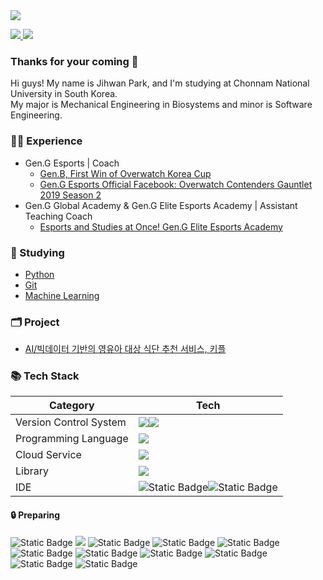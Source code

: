 <img src="https://capsule-render.vercel.app/api?type=waving&color=0:F8B195,50:F67280,100:C06C84&text=Latency's%20Devhub%20🧑🏻‍💻%20&fontColor=f7f5f5&textBg=282829&fontSize=40&fontAlign=75&fontAlignY=43&animation=fadeIn&height=250&section=header"/>

<p>
  <a href="https://www.instagram.com/latencydev/" target="_blank">
    <img src="https://img.shields.io/badge/Instagram-white?style=flat-square&logo=instagram&logoColor=white&labelColor=%23E4405F&color=%23E4405F&link=https%3A%2F%2Fwww.instagram.com%2Flatencydev%2F"/>
  </a>
  <img src="https://img.shields.io/badge/latency%40kakao.com-%23EA4335?style=flat-square&logo=gmail&logoColor=white&labelColor=%23EA4335&color=%23EA4335"/>
</p>

<h3>Thanks for your coming 🥰</h3>

Hi guys! My name is Jihwan Park, and I'm studying at Chonnam National University in South Korea. <br>
My major is Mechanical Engineering in Biosystems and minor is Software Engineering. <br>

<h3> 🏃🏻 Experience </h3>

  - Gen.G Esports | Coach
    + [Gen.B, First Win of Overwatch Korea Cup](http://m.newstap.co.kr/news/articleView.html?idxno=97211)
    + [Gen.G Esports Official Facebook: Overwatch Contenders Gauntlet 2019 Season 2](https://www.facebook.com/GenGesports/posts/pfbid037irT8V6ZFazejexPymMaA4byQEdgHhh8ZddioBSMKBE2s6gZFABgwf5oYzTVtpzgl)
  - Gen.G Global Academy & Gen.G Elite Esports Academy | Assistant Teaching Coach
    + [Esports and Studies at Once! Gen.G Elite Esports Academy](https://youtu.be/fgHU_Z4Aojg?t=103)

<h3> 📝 Studying </h3>

  - [Python](https://github.com/Latencygg/Latencygg/tree/main/Python)
  - [Git](https://github.com/Latencygg/Latencygg/tree/main/Git)
  - [Machine Learning](https://github.com/Latencygg/Latencygg/tree/main/ML)

<h3> 🗂️ Project </h3>

  - [AI/빅데이터 기반의 영유아 대상 식단 추천 서비스, 키플](https://github.com/Latencygg/kipl)

<h3>📚 Tech Stack</h3>

| Category | Tech |
| --- | --- |
| Version Control System | <img src="https://img.shields.io/badge/Git-white?style=flat-square&logo=git&logoColor=white&labelColor=%23F05032&color=%23F05032"/><img src="https://img.shields.io/badge/GitHub-white?style=flat-square&logo=github&logoColor=white&labelColor=%23181717&color=%23181717"/> |
| Programming Language | <img src="https://img.shields.io/badge/Python-white?style=flat-square&logo=python&logoColor=white&labelColor=%233776AB&color=%233776AB"/> |
| Cloud Service | <img src="https://img.shields.io/badge/Google%20Cloud%20Platform-white?style=flat-square&logo=googlecloud&logoColor=white&labelColor=%234285F4&color=%234285F4"/> |
| Library | <img src="https://img.shields.io/badge/Tensorflow-white?style=flat-square&logo=tensorflow&logoColor=white&labelColor=%23FF6F00&color=%23FF6F00"/> |
| IDE | <img alt="Static Badge" src="https://img.shields.io/badge/VSCode-%23007ACC?style=flat-square&logo=visualstudiocode&logoColor=white&labelColor=%23007ACC"><img alt="Static Badge" src="https://img.shields.io/badge/iTerm2-%23000000?style=flat-square&logo=iterm2&logoColor=white&labelColor=%23000000"> |

<h4>🔒 Preparing</h4>
<p>
  <img alt="Static Badge" src="https://img.shields.io/badge/Go-%2300ADD8?style=flat-square&logo=go&logoColor=white&labelColor=%2300ADD8">
  <img src="https://img.shields.io/badge/Linux-white?style=flat-square&logo=linux&logoColor=white&labelColor=%23003366&color=%23003366"/>
  <img alt="Static Badge" src="https://img.shields.io/badge/Network-%23512BD4?style=flat-square&logo=dotnet&logoColor=white&labelColor=%23512BD4">
  <img alt="Static Badge" src="https://img.shields.io/badge/Docker-%232496ED?style=flat-square&logo=docker&logoColor=white&labelColor=%232496ED">
  <img alt="Static Badge" src="https://img.shields.io/badge/Kubernetes-%23326CE5?style=flat-square&logo=docker&logoColor=white&labelColor=%23326CE5">
  <img alt="Static Badge" src="https://img.shields.io/badge/Terraform-%237B42BC?style=flat-square&logo=terraform&logoColor=white&labelColor=%237B42BC">
  <img alt="Static Badge" src="https://img.shields.io/badge/Ansible-%23EE0000?style=flat-square&logo=ansible&logoColor=white&labelColor=%23EE0000">
  <img alt="Static Badge" src="https://img.shields.io/badge/GitLab-%23FC6D26?style=flat-square&logo=gitlab&logoColor=white&labelColor=%23FC6D26">
  <img alt="Static Badge" src="https://img.shields.io/badge/GitHub%20Actions-%232088FF?style=flat-square&logo=githubactions&logoColor=white&labelColor=%232088FF">
  <img alt="Static Badge" src="https://img.shields.io/badge/Jenkins-%23D24939?style=flat-square&logo=jenkins&logoColor=white&labelColor=%23D24939">
  <img alt="Static Badge" src="https://img.shields.io/badge/AWS-%23232F3E?style=flat-square&logo=amazonaws&logoColor=white&labelColor=%23232F3E">
</p>

